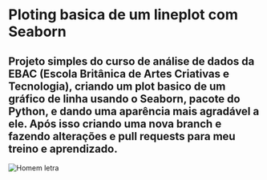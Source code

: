 # Ploting basica de um lineplot com Seaborn
## Projeto simples do curso de análise de dados da EBAC (Escola Britânica de Artes Criativas e Tecnologia), criando um plot basico de um gráfico de linha usando o Seaborn, pacote do Python, e dando uma aparência mais agradável a ele. Após isso criando uma nova branch e fazendo alterações e pull requests para meu treino e aprendizado.
![Homem letra](https://phoneky.co.uk/thumbs/screensavers/down/misc/walkingman_58ity4bx.gif)
